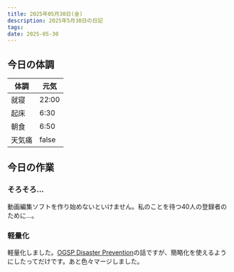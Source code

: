 ```yaml
---
title: 2025年05月30日(金)
description: 2025年5月30日の日記
tags: 
date: 2025-05-30
---
```


## 今日の体調

| 体調  | 元気    |
| --- | ----- |
| 就寝  | 22:00 |
| 起床  | 6:30  |
| 朝食  | 6:50  |
| 天気痛 | false |

## 今日の作業
### そろそろ...
動画編集ソフトを作り始めないといけません。私のことを待つ40人の登録者のために...。

### 軽量化
軽量化しました。[OGSP Disaster Prevention](../../okayugroup/OGSP/application/disaster-prevention/OGSP%20Disaster%20Prevention.md)の話ですが、簡略化を使えるようにしたってだけです。あと色々マージしました。
